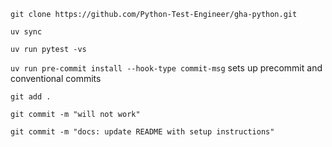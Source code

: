`git clone https://github.com/Python-Test-Engineer/gha-python.git`

`uv sync`

`uv run pytest -vs`

`uv run pre-commit install --hook-type commit-msg` sets up precommit and conventional commits

`git add .`

`git commit -m "will not work"`

`git commit -m "docs: update README with setup instructions"`